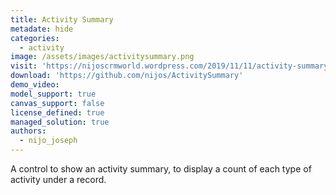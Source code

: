 ```yaml
---
title: Activity Summary
metadate: hide
categories:
  - activity
image: /assets/images/activitysummary.png
visit: 'https://nijoscrmworld.wordpress.com/2019/11/11/activity-summary-pcf-for-model-driven-apps/'
download: 'https://github.com/nijos/ActivitySummary'
demo_video: 
model_support: true
canvas_support: false
license_defined: true
managed_solution: true
authors:
  - nijo_joseph
---
```


A control to show an activity summary, to display a count of each type of activity under a record.
